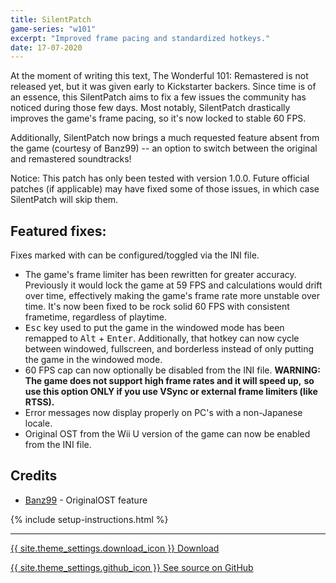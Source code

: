 ```yaml
---
title: SilentPatch
game-series: "w101"
excerpt: "Improved frame pacing and standardized hotkeys."
date: 17-07-2020
---
```


At the moment of writing this text, The Wonderful 101: Remastered is not released yet, but it was given early to Kickstarter backers.
Since time is of an essence, this SilentPatch aims to fix a few issues the community has noticed during those few days.
Most notably, SilentPatch drastically improves the game's frame pacing, so it's now locked to stable 60 FPS.

Additionally, SilentPatch now brings a much requested feature absent from the game (courtesy of Banz99) -- an option to switch between
the original and remastered soundtracks!

Notice: This patch has only been tested with version 1.0.0. Future official patches (if applicable) may have fixed some of those issues,
in which case SilentPatch will skip them.

## Featured fixes:
Fixes marked with <i class="fas fa-cog"></i> can be configured/toggled via the INI file.

* The game's frame limiter has been rewritten for greater accuracy. Previously it would lock the game at 59 FPS and calculations would drift
  over time, effectively making the game's frame rate more unstable over time. It's now been fixed to be rock solid 60 FPS with consistent frametime, regardless of playtime.
* <kbd>Esc</kbd> key used to put the game in the windowed mode has been remapped to <kbd>Alt</kbd> + <kbd>Enter</kbd>. Additionally, that hotkey can now cycle between windowed, fullscreen, and borderless
  instead of only putting the game in the windowed mode.
* <i class="fas fa-cog"></i> 60 FPS cap can now optionally be disabled from the INI file. **WARNING: The game does not support high frame rates and it will speed up,**
  **so use this option ONLY if you use VSync or external frame limiters (like RTSS).**
* Error messages now display properly on PC's with a non-Japanese locale.
* <i class="fas fa-cog"></i> Original OST from the Wii U version of the game can now be enabled from the INI file.

## Credits
* [Banz99](https://github.com/Banz99) - OriginalOST feature

{% include setup-instructions.html %}

***

<a href="https://github.com/CookiePLMonster/SilentPatchW101/releases/latest/download/SilentPatchW101.zip" class="button">{{ site.theme_settings.download_icon }} Download</a>

<a href="https://github.com/CookiePLMonster/SilentPatchW101" class="button github" target="_blank">{{ site.theme_settings.github_icon }} See source on GitHub</a>

